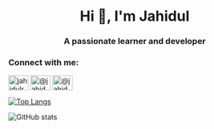<h1 align="center">Hi 👋, I'm Jahidul</h1>
<h3 align="center">A passionate learner and developer</h3>


<h3 align="left">Connect with me:</h3>
<p align="left">
<a href="https://linkedin.com/in/jahidulrafiq/" target="blank"><img align="center" src="https://cdn.jsdelivr.net/npm/simple-icons@3.0.1/icons/linkedin.svg" alt="jahidulrafiq/" height="30" width="40" /></a>
<a href="https://medium.com/@jahidulbinrafiq" target="blank"><img align="center" src="https://cdn.jsdelivr.net/npm/simple-icons@3.0.1/icons/medium.svg" alt="@jahidulbinrafiq" height="30" width="40" /></a>
 <a href="https://github.com/jahidulbinrafiq" target="blank"><img align="center" src="https://cdn.jsdelivr.net/npm/simple-icons@3.0.1/icons/github.svg" alt="@jahidulbinrafiq" height="30" width="40" /></a>
</p>

[![Top Langs](https://github-readme-stats.vercel.app/api/top-langs/?username=jahidulbinrafiq)](https://github.com/anuraghazra/github-readme-stats)

![GitHub stats](https://github-readme-stats.vercel.app/api?username=jahidulbinrafiq&show_icons=true&count_private=true) 
